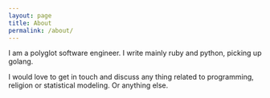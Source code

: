 ```yaml
---
layout: page
title: About
permalink: /about/
---
```

I am a polyglot software engineer. I write mainly ruby and python, picking up golang.

I would love to get in touch and discuss any thing related to programming, religion or statistical modeling. Or anything else.
